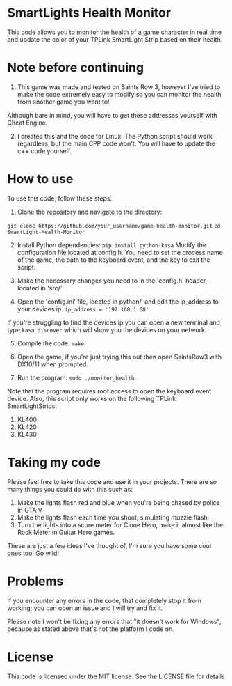 # SmartLights Health Monitor
This code allows you to monitor the health of a game character in real time and update the color of your TPLink SmartLight Strip based on their health.

# Note before continuing
1. This game was made and tested on Saints Row 3, however I've tried to make the code extremely easy to modify so you can monitor the health from another game you want to!

Although bare in mind, you will have to get these addresses yourself with Cheat Engine.

2. I created this and the code for Linux. The Python script should work regardless, but the main CPP code won't. You will have to update the c++ code yourself.

# How to use
To use this code, follow these steps:

1. Clone the repository and navigate to the directory:

`git clone https://github.com/your_username/game-health-monitor.git`
`cd SmartLight-Health-Monitor`

2. Install Python dependencies:
`pip install python-kasa`
Modify the configuration file located at config.h. You need to set the process name of the game, the path to the keyboard event, and the key to exit the script.

3. Make the necessary changes you need to in the 'config.h' header, located in 'src/'

4. Open the 'config.ini' file, located in python/, and edit the ip_address to your devices ip.
`ip_address = '192.168.1.68'`

If you're struggling to find the devices ip you can open a new terminal and type
`kasa discover`
which will show you the devices on your network.

5. Compile the code:
`make`

6. Open the game, if you're just trying this out then open SaintsRow3 with DX10/11 when prompted.

7. Run the program:
`sudo ./monitor_health`

Note that the program requires root access to open the keyboard event device. Also, this script only works on the following TPLink SmartLightStrips:

1. KL400
2. KL420
3. KL430

# Taking my code
Please feel free to take this code and use it in your projects. There are so many things you could do with this such as:

1. Make the lights flash red and blue when you're being chased by police in GTA V
2. Make the lights flash each time you shoot, simulating muzzle flash
3. Turn the lights into a score meter for Clone Hero, make it almost like the Rock Meter in Guitar Hero games.

These are just a few ideas I've thought of, I'm sure you have some cool ones too! Go wild!

# Problems
If you encounter any errors in the code, that completely stop it from working; you can open an issue and I will try and fix it.

Please note I won't be fixing any errors that "it doesn't work for Windows", because as stated above that's not the platform I code on.

# License
This code is licensed under the MIT license. See the LICENSE file for details
